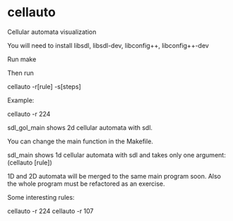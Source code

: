 # cellauto

Cellular automata visualization

You will need to install libsdl, libsdl-dev, libconfig++, libconfig++-dev

Run make 

Then run

cellauto -r[rule] -s[steps] 

Example: 

cellauto -r 224 

sdl_gol_main shows 2d cellular automata with sdl.

You can change the main function in the Makefile. 

sdl_main shows 1d cellular automata with sdl and takes only one argument: (cellauto [rule])

1D and 2D automata will be merged to the same main program soon. Also the whole program must be refactored as an exercise.

Some interesting rules: 

cellauto -r 224
cellauto -r 107

